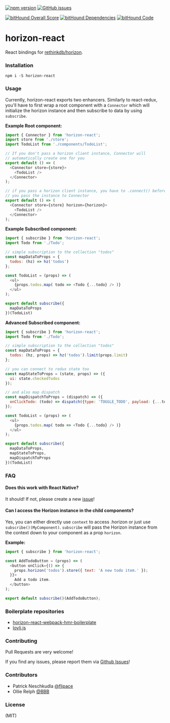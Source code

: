 [![npm version](https://badge.fury.io/js/horizon-react.svg)](https://badge.fury.io/js/horizon-react)
[![GitHub issues](https://img.shields.io/github/issues/flipace/horizon-react.svg)](https://github.com/flipace/horizon-react/issues)

[![bitHound Overall Score](https://www.bithound.io/github/flipace/horizon-react/badges/score.svg)](https://www.bithound.io/github/flipace/horizon-react)
[![bitHound Dependencies](https://www.bithound.io/github/flipace/horizon-react/badges/dependencies.svg)](https://www.bithound.io/github/flipace/horizon-react/master/dependencies/npm)
[![bitHound Code](https://www.bithound.io/github/flipace/horizon-react/badges/code.svg)](https://www.bithound.io/github/flipace/horizon-react)
# horizon-react
React bindings for [rethinkdb/horizon](https://github.com/rethinkdb/horizon).

### Installation
```
npm i -S horizon-react
```

### Usage
Currently, horizon-react exports two enhancers.
Similarly to react-redux, you'll have to first wrap a root component with a
```Connector``` which will initialize the horizon instance and then subscribe to
data by using ```subscribe```.

**Example Root component:**
```JavaScript
import { Connector } from 'horizon-react';
import store from './store';
import TodoList from './components/TodoList';

// If you don't pass a horizon client instance, Connector will
// automatically create one for you
export default () => (
  <Connector store={store}>
    <TodoList />
  </Connector>
);

// if you pass a horizon client instance, you have to .connect() before
// you pass the instance to Connector
export default () => (
  <Connector store={store} horizon={horizon}>
    <TodoList />
  </Connector>
);
```

**Example Subscribed component:**
```JavaScript
import { subscribe } from 'horizon-react';
import Todo from './Todo';

// simple subscription to the collection "todos"
const mapDataToProps = {
  todos: (hz) => hz('todos')
};

const TodoList = (props) => (
  <ul>
    {props.todos.map( todo => <Todo {...todo} /> )}
  </ul>
);

export default subscribe({
  mapDataToProps
})(TodoList)
```


**Advanced Subscribed component:**
```JavaScript
import { subscribe } from 'horizon-react';
import Todo from './Todo';

// simple subscription to the collection "todos"
const mapDataToProps = {
  todos: (hz, props) => hz('todos').limit(props.limit)
};

// you can connect to redux state too
const mapStateToProps = (state, props) => ({
  ui: state.checkedTodos
});

// and also map dispatch
const mapDispatchToProps = (dispatch) => ({
  onClickTodo: (todo) => dispatch({type: 'TOGGLE_TODO', payload: {...todo}})
});

const TodoList = (props) => (
  <ul>
    {props.todos.map( todo => <Todo {...todo} /> )}
  </ul>
);

export default subscribe({
  mapDataToProps,
  mapStateToProps,
  mapDispatchToProps
})(TodoList)
```

### FAQ
#### Does this work with React Native?
It should! If not, please create a new [issue](https://github.com/flipace/horizon-react/issues)!

#### Can I access the Horizon instance in the child components?
Yes, you can either directly use ```context``` to access .horizon or just use ```subscribe()(MyComponent)```. ```subscribe``` will pass the Horizon instance from the context down to your component as a prop ```horizon```.

**Example:**
```JavaScript
import { subscribe } from 'horizon-react';

const AddTodoButton = (props) => (
  <button onClick={() => {
    props.horizon('todos').store({ text: 'A new todo item.' });
  }}>
    Add a todo item.
  </button>
);

export default subscribe()(AddTodoButton);
```

### Boilerplate repositories

- [horizon-react-webpack-hmr-boilerplate](https://github.com/chrbala/horizon-react-webpack-hmr-boilerplate)
- [lovli.js](https://github.com/flipace/lovli.js)

### Contributing

Pull Requests are very welcome!

If you find any issues, please report them via [Github Issues](https://github.com/flipace/horizon-react/issues)!

### Contributors
- Patrick Neschkudla [@flipace](https://github.com/flipace)
- Ollie Relph [@BBB](https://github.com/BBB)

### License
(MIT)
